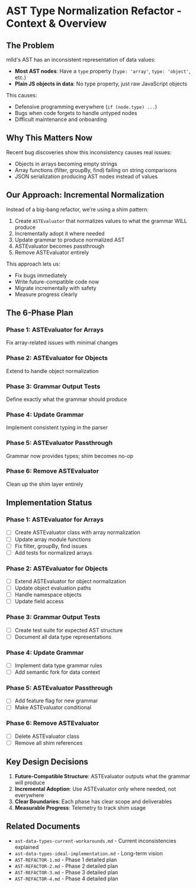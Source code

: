 # AST Type Normalization Refactor - Context & Overview

## The Problem

mlld's AST has an inconsistent representation of data values:
- **Most AST nodes**: Have a `type` property (`type: 'array'`, `type: 'object'`, etc.)
- **Plain JS objects in data**: No type property, just raw JavaScript objects

This causes:
- Defensive programming everywhere (`if (node.type) ...`)
- Bugs when code forgets to handle untyped nodes
- Difficult maintenance and onboarding

## Why This Matters Now

Recent bug discoveries show this inconsistency causes real issues:
- Objects in arrays becoming empty strings
- Array functions (filter, groupBy, find) failing on string comparisons
- JSON serialization producing AST nodes instead of values

## Our Approach: Incremental Normalization

Instead of a big-bang refactor, we're using a shim pattern:
1. Create `ASTEvaluator` that normalizes values to what the grammar WILL produce
2. Incrementally adopt it where needed
3. Update grammar to produce normalized AST
4. ASTEvaluator becomes passthrough
5. Remove ASTEvaluator entirely

This approach lets us:
- Fix bugs immediately
- Write future-compatible code now
- Migrate incrementally with safety
- Measure progress clearly

## The 6-Phase Plan

### Phase 1: ASTEvaluator for Arrays
Fix array-related issues with minimal changes

### Phase 2: ASTEvaluator for Objects  
Extend to handle object normalization

### Phase 3: Grammar Output Tests
Define exactly what the grammar should produce

### Phase 4: Update Grammar
Implement consistent typing in the parser

### Phase 5: ASTEvaluator Passthrough
Grammar now provides types; shim becomes no-op

### Phase 6: Remove ASTEvaluator
Clean up the shim layer entirely

## Implementation Status

### Phase 1: ASTEvaluator for Arrays
- [ ] Create ASTEvaluator class with array normalization
- [ ] Update array module functions
- [ ] Fix filter, groupBy, find issues
- [ ] Add tests for normalized arrays

### Phase 2: ASTEvaluator for Objects
- [ ] Extend ASTEvaluator for object normalization
- [ ] Update object evaluation paths
- [ ] Handle namespace objects
- [ ] Update field access

### Phase 3: Grammar Output Tests
- [ ] Create test suite for expected AST structure
- [ ] Document all data type representations

### Phase 4: Update Grammar
- [ ] Implement data type grammar rules
- [ ] Add semantic fork for data context

### Phase 5: ASTEvaluator Passthrough
- [ ] Add feature flag for new grammar
- [ ] Make ASTEvaluator conditional

### Phase 6: Remove ASTEvaluator
- [ ] Delete ASTEvaluator class
- [ ] Remove all shim references

## Key Design Decisions

1. **Future-Compatible Structure**: ASTEvaluator outputs what the grammar will produce
2. **Incremental Adoption**: Use ASTEvaluator only where needed, not everywhere
3. **Clear Boundaries**: Each phase has clear scope and deliverables
4. **Measurable Progress**: Telemetry to track shim usage

## Related Documents

- `ast-data-types-current-workarounds.md` - Current inconsistencies explained
- `ast-data-types-ideal-implementation.md` - Long-term vision
- `AST-REFACTOR-1.md` - Phase 1 detailed plan
- `AST-REFACTOR-2.md` - Phase 2 detailed plan
- `AST-REFACTOR-3.md` - Phase 3 detailed plan
- `AST-REFACTOR-4.md` - Phase 4 detailed plan